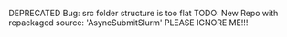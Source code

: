 DEPRECATED
Bug: src folder structure is too flat
TODO: New Repo with repackaged source: 'AsyncSubmitSlurm'
PLEASE IGNORE ME!!!
